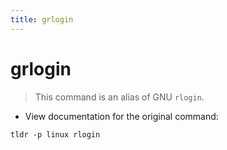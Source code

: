 ```yaml
---
title: grlogin
---
```

# grlogin

> This command is an alias of GNU `rlogin`.

- View documentation for the original command:

`tldr -p linux rlogin`
